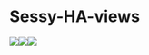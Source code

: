 # Sessy-HA-views

![](Sessy-HA-views/Scherm%C2%ADafbeelding%202024-03-16%20om%2014.01.38.png)![](Sessy-HA-views/Scherm%C2%ADafbeelding%202024-03-16%20om%2014.26.10.png)![](Sessy-HA-views/Scherm%C2%ADafbeelding%202024-03-16%20om%2014.01.55.png)
